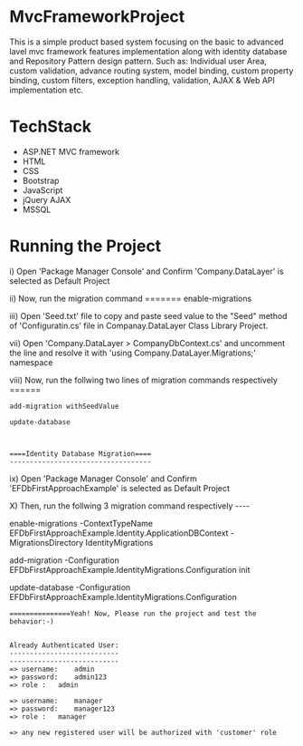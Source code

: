 # MvcFrameworkProject
This is a simple product based system focusing on the basic to advanced lavel mvc framework features implementation along with identity database and Repository Pattern design pattern. Such as: Individual user Area, custom validation, advance routing system, model binding, custom property binding, custom filters, exception handling, validation, AJAX &amp; Web API implementation etc.

# TechStack
* ASP.NET MVC framework
* HTML
* CSS
* Bootstrap
* JavaScript
* jQuery AJAX
* MSSQL


# Running the Project
i)	Open 'Package Manager Console' and Confirm 'Company.DataLayer' is selected as Default Project


ii) 	Now, run the migration command ======= 		enable-migrations
	

iii) 	Open 'Seed.txt' file to copy and paste seed value to the "Seed" method of 'Configuratin.cs' file in Companay.DataLayer Class Library Project.


vii) 	Open 'Company.DataLayer > CompanyDbContext.cs' and uncomment the line and resolve it 
	with 'using Company.DataLayer.Migrations;' namespace


viii) 	Now, run the follwing two lines of migration commands respectively ======

	add-migration withSeedValue

	update-database



	====Identity Database Migration====
	-----------------------------------
ix) 	Open 'Package Manager Console' and Confirm 'EFDbFirstApproachExample' is selected as Default Project

X) 	Then, run the follwing 3 migration command respectively ----
	

enable-migrations -ContextTypeName EFDbFirstApproachExample.Identity.ApplicationDBContext -MigrationsDirectory IdentityMigrations


add-migration -Configuration EFDbFirstApproachExample.IdentityMigrations.Configuration init


update-database -Configuration EFDbFirstApproachExample.IdentityMigrations.Configuration


	===============Yeah! Now, Please run the project and test the behavior:-)


	Already Authenticated User:
	---------------------------
	---------------------------
	=> username:	admin
	=> password:	admin123
	=> role : 	admin
	
	=> username:	manager
	=> password:	manager123
	=> role	: 	manager

	=> any new registered user will be authorized with 'customer' role



